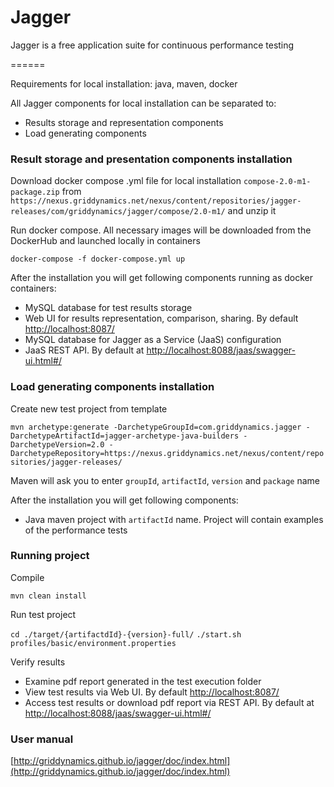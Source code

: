 Jagger
======

Jagger is a free application suite for continuous performance testing

======

Requirements for local installation: java, maven, docker

All Jagger components for local installation can be separated to:
- Results storage and representation  components
- Load generating components

### Result storage and presentation components installation
Download docker compose .yml file for local installation `compose-2.0-m1-package.zip` from
`https://nexus.griddynamics.net/nexus/content/repositories/jagger-releases/com/griddynamics/jagger/compose/2.0-m1/` and unzip it

Run docker compose. All necessary images will be downloaded from the DockerHub and launched locally in containers

`docker-compose -f docker-compose.yml up`

After the installation you will get following components running as docker containers:
- MySQL database for test results storage
- Web UI for results representation, comparison, sharing. By default [http://localhost:8087/](http://localhost:8087/)
- MySQL database for Jagger as a Service (JaaS) configuration
- JaaS REST API. By default at [http://localhost:8088/jaas/swagger-ui.html#/](http://localhost:8088/jaas/swagger-ui.html#/)

### Load generating components installation
Create new test project from template

`mvn archetype:generate -DarchetypeGroupId=com.griddynamics.jagger -DarchetypeArtifactId=jagger-archetype-java-builders -DarchetypeVersion=2.0 -DarchetypeRepository=https://nexus.griddynamics.net/nexus/content/repositories/jagger-releases/`

Maven will ask you to enter `groupId`, `artifactId`, `version` and `package` name

After the installation you will get following components:
- Java maven project with `artifactId` name. Project will contain examples of the performance tests

### Running project

Compile

`mvn clean install`

Run test project

`cd ./target/{artifactdId}-{version}-full/`
`./start.sh profiles/basic/environment.properties`

Verify results
- Examine pdf report generated in the test execution folder
- View test results via Web UI. By default [http://localhost:8087/](http://localhost:8087/)
- Access test results or download pdf report via REST API. By default at [http://localhost:8088/jaas/swagger-ui.html#/](http://localhost:8088/jaas/swagger-ui.html#/)

### User manual
[http://griddynamics.github.io/jagger/doc/index.html](http://griddynamics.github.io/jagger/doc/index.html)
